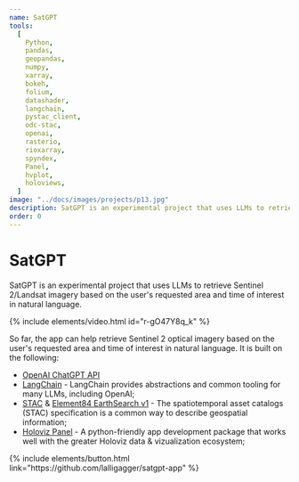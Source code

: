 ```yaml
---
name: SatGPT
tools:
  [
    Python,
    pandas,
    geopandas,
    numpy,
    xarray,
    bokeh,
    folium,
    datashader,
    langchain,
    pystac_client,
    odc-stac,
    openai,
    rasterio,
    rioxarray,
    spyndex,
    Panel,
    hvplot,
    holoviews,
  ]
image: "../docs/images/projects/p13.jpg"
description: SatGPT is an experimental project that uses LLMs to retrieve Sentinel 2/Landsat imagery based on the user's requested area and time of interest in natural language.
order: 0
---
```


# SatGPT

SatGPT is an experimental project that uses LLMs to retrieve Sentinel 2/Landsat imagery based on the user's requested area and time of interest in natural language.

{% include elements/video.html id="r-gO47Y8q_k" %}

So far, the app can help retrieve Sentinel 2 optical imagery based on the user's requested area and time of interest in natural language. It is built on the following:

- [OpenAI ChatGPT API](https://openai.com/blog/openai-api)
- [LangChain](https://python.langchain.com/en/latest/index.html) - LangChain provides abstractions and common tooling for many LLMs, including OpenAI;
- [STAC](https://stacspec.org/en) & [Element84 EarthSearch v1](https://www.element84.com/blog/introducing-earth-search-v1-new-datasets-now-available) - The spatiotemporal asset catalogs (STAC) specification is a common way to describe geospatial information;
- [Holoviz Panel](https://panel.holoviz.org/) - A python-friendly app development package that works well with the greater Holoviz data & vizualization ecosystem;

<p class="text-center">
{% include elements/button.html link="https://github.com/lalligagger/satgpt-app" %}
</p>
